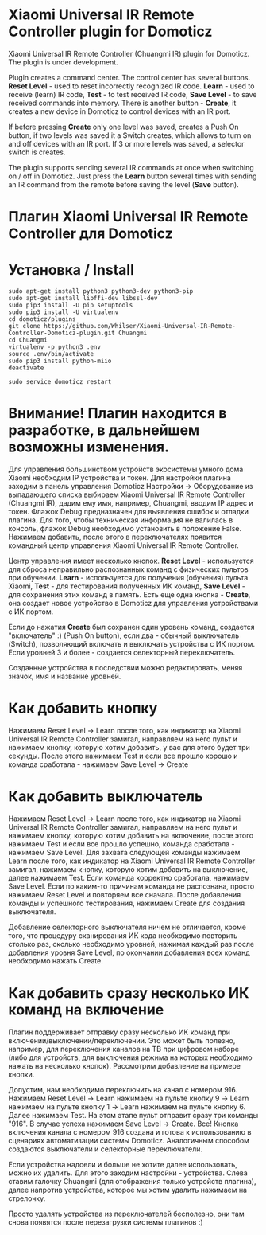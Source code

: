 # Xiaomi Universal IR Remote Controller plugin for Domoticz
Xiaomi Universal IR Remote Controller (Chuangmi IR) plugin for Domoticz. The plugin is under development.

Plugin creates a command center. The control center has several buttons. **Reset Level** - used to reset incorrectly recognized IR code. **Learn** - used to receive (learn) IR code, **Test** - to test received IR code, **Save Level** - to save received commands into memory. There is another button - **Create**, it creates a new device in Domoticz to control devices with an IR port.

If before pressing **Create** only one level was saved, creates a Push On button, if two levels was saved it a Switch creates, which allows to turn on and off devices with an IR port. If 3 or more levels was saved, a selector switch is creates. 

The plugin supports sending several IR commands at once when switching on / off in Domoticz. Just press the **Learn** button several times with sending an IR command from the remote before saving the level (**Save** button). 


# Плагин Xiaomi Universal IR Remote Controller для Domoticz

# Установка / Install

    sudo apt-get install python3 python3-dev python3-pip
    sudo apt-get install libffi-dev libssl-dev
    sudo pip3 install -U pip setuptools
    sudo pip3 install -U virtualenv
    cd domoticz/plugins
    git clone https://github.com/Whilser/Xiaomi-Universal-IR-Remote-Controller-Domoticz-plugin.git Chuangmi
    cd Chuangmi
    virtualenv -p python3 .env
    source .env/bin/activate
    sudo pip3 install python-miio
    deactivate

    sudo service domoticz restart

# Внимание! Плагин находится в разработке, в дальнейшем возможны изменения. 

Для управления большинством устройств экосистемы умного дома Xiaomi необходим IP устройства и токен. Для настройки плагина заходим в панель управления Domoticz Настройки -> Оборудование из выпадающего списка выбираем Xiaomi Universal IR Remote Controller (Chuangmi IR), дадим ему имя, например, Chuangmi, вводим IP адрес и токен. Флажок Debug предназначен для выявления ошибок и отладки плагина. Для того, чтобы техническая информация не валилась в консоль, флажок Debug необходимо установить в положение False. Нажимаем добавить, после этого в переключателях появится командный центр управления Xiaomi Universal IR Remote Controller. 

Центр управления имеет несколько кнопок. **Reset Level** - используется для сброса неправильно распознанных команд с физических пультов при обучении. **Learn** - используется для получения (обучения) пульта Xiaomi, **Test** - для тестирования полученных ИК команд, **Save Level** - для сохранения этих команд в память. Есть еще одна кнопка - **Create**, она создает новое устройство в Domoticz для управления устройствами с ИК портом. 

Если до нажатия **Create** был сохранен один уровень команд, создается "включатель" :) (Push On button), если два - обычный выключатель (Switch), позволяющий включать и выключать устройства с ИК портом. Если уровней 3 и более - создается селекторный переключатель. 

Созданные устройства в последствии можно редактировать, меняя значок, имя и название уровней. 

# Как добавить кнопку
Нажимаем Reset Level  -> Learn после того, как индикатор на  Xiaomi Universal IR Remote Controller замигал, направляем на него пульт и нажимаем кнопку, которую хотим добавить, у вас для этого будет три секунды. После этого нажимаем Test и если все прошло хорошо и команда сработала - нажимаем Save Level -> Create

# Как добавить выключатель
Нажимаем Reset Level  -> Learn после того, как индикатор на  Xiaomi Universal IR Remote Controller замигал, направляем на него пульт и нажимаем кнопку, которую хотим добавить на включение, после этого нажимаем Test и если все прошло успешно, команда сработала - нажимаем Save Level. Для захвата следующей команды нажимаем Learn после того, как индикатор на  Xiaomi Universal IR Remote Controller замигал, нажимаем кнопку, которую хотим добавить на выключение, далее нажимаем Test. Если команда корректно сработала, нажимаем Save Level. Если по каким-то причинам команда не распознана, просто нажимаем Reset Level и повторяем все сначала. После добавления команды и успешного тестирования, нажимаем Create для создания выключателя. 

Добавление селекторного выключателя ничем не отличается, кроме того, что процедуру сканирования ИК кода необходимо повторить столько раз, сколько необходимо уровней, нажимая каждый раз после добавления уровня Save Level, по окончании добавления всех команд необходимо нажать Create. 

# Как добавить сразу несколько ИК команд на включение
Плагин поддерживает отправку сразу несколько ИК команд при включении/выключении/переключении. Это может быть полезно, например, для переключения каналов на ТВ при цифровом наборе (либо для устройств, для выключения режима на которых необходимо нажать на несколько кнопок). Рассмотрим добавление на примере кнопки.

Допустим, нам необходимо переключить на канал с номером 916. Нажимаем Reset Level -> Learn нажимаем на пульте кнопку 9   -> Learn нажимаем на пульте кнопку 1 -> Learn нажимаем на пульте кнопку 6. Далее нажимаем Test. На этом этапе пульт отправит сразу три команды "916". В случае успеха нажимаем Save Level -> Create. Все! Кнопка включения канала с номером 916 создана и готова к использованию в сценариях автоматизации системы Domoticz. Аналогичным способом создаются выключатели и селекторные переключатели.

Если устройства надоели и больше не хотите далее использовать, можно их удалить. Для этого заходим настройки - устройства. Слева ставим галочку Chuangmi (для отображения только устройств плагина), далее напротив устройства, которое мы хотим удалить нажимаем на стрелочку. 

Просто удалять устройства из переключателей бесполезно, они там снова появятся после перезагрузки системы плагинов :)
